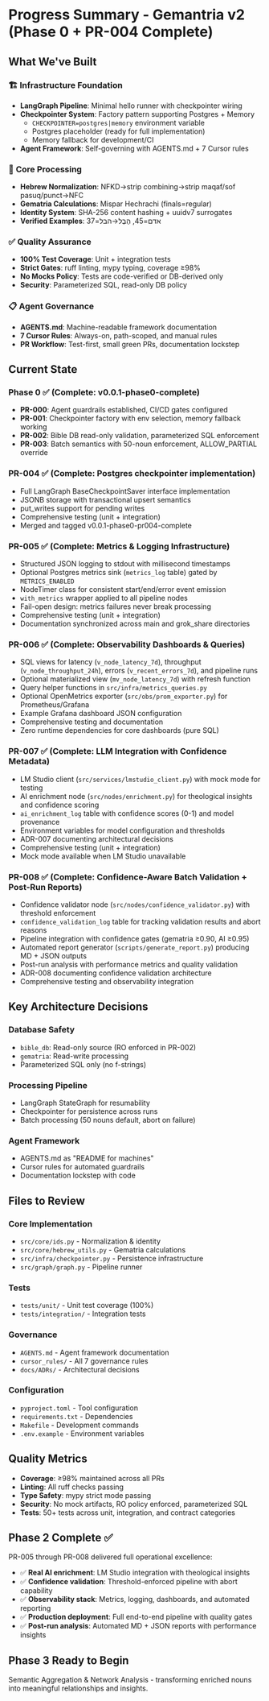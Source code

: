 # Progress Summary - Gemantria v2 (Phase 0 + PR-004 Complete)

## What We've Built

### 🏗️ **Infrastructure Foundation**
- **LangGraph Pipeline**: Minimal hello runner with checkpointer wiring
- **Checkpointer System**: Factory pattern supporting Postgres + Memory
  - `CHECKPOINTER=postgres|memory` environment variable
  - Postgres placeholder (ready for full implementation)
  - Memory fallback for development/CI
- **Agent Framework**: Self-governing with AGENTS.md + 7 Cursor rules

### 🔧 **Core Processing**
- **Hebrew Normalization**: NFKD→strip combining→strip maqaf/sof pasuq/punct→NFC
- **Gematria Calculations**: Mispar Hechrachi (finals=regular)
- **Identity System**: SHA-256 content hashing + uuidv7 surrogates
- **Verified Examples**: אדם=45, הֶבֶל→הבל=37

### ✅ **Quality Assurance**
- **100% Test Coverage**: Unit + integration tests
- **Strict Gates**: ruff linting, mypy typing, coverage ≥98%
- **No Mocks Policy**: Tests are code-verified or DB-derived only
- **Security**: Parameterized SQL, read-only DB policy

### 📋 **Agent Governance**
- **AGENTS.md**: Machine-readable framework documentation
- **7 Cursor Rules**: Always-on, path-scoped, and manual rules
- **PR Workflow**: Test-first, small green PRs, documentation lockstep

## Current State

### Phase 0 ✅ (Complete: v0.0.1-phase0-complete)
- **PR-000**: Agent guardrails established, CI/CD gates configured
- **PR-001**: Checkpointer factory with env selection, memory fallback working
- **PR-002**: Bible DB read-only validation, parameterized SQL enforcement
- **PR-003**: Batch semantics with 50-noun enforcement, ALLOW_PARTIAL override

### PR-004 ✅ (Complete: Postgres checkpointer implementation)
- Full LangGraph BaseCheckpointSaver interface implementation
- JSONB storage with transactional upsert semantics
- put_writes support for pending writes
- Comprehensive testing (unit + integration)
- Merged and tagged v0.0.1-phase0-pr004-complete

### PR-005 ✅ (Complete: Metrics & Logging Infrastructure)
- Structured JSON logging to stdout with millisecond timestamps
- Optional Postgres metrics sink (`metrics_log` table) gated by `METRICS_ENABLED`
- NodeTimer class for consistent start/end/error event emission
- `with_metrics` wrapper applied to all pipeline nodes
- Fail-open design: metrics failures never break processing
- Comprehensive testing (unit + integration)
- Documentation synchronized across main and grok_share directories

### PR-006 ✅ (Complete: Observability Dashboards & Queries)
- SQL views for latency (`v_node_latency_7d`), throughput (`v_node_throughput_24h`), errors (`v_recent_errors_7d`), and pipeline runs
- Optional materialized view (`mv_node_latency_7d`) with refresh function
- Query helper functions in `src/infra/metrics_queries.py`
- Optional OpenMetrics exporter (`src/obs/prom_exporter.py`) for Prometheus/Grafana
- Example Grafana dashboard JSON configuration
- Comprehensive testing and documentation
- Zero runtime dependencies for core dashboards (pure SQL)

### PR-007 ✅ (Complete: LLM Integration with Confidence Metadata)
- LM Studio client (`src/services/lmstudio_client.py`) with mock mode for testing
- AI enrichment node (`src/nodes/enrichment.py`) for theological insights and confidence scoring
- `ai_enrichment_log` table with confidence scores (0-1) and model provenance
- Environment variables for model configuration and thresholds
- ADR-007 documenting architectural decisions
- Comprehensive testing (unit + integration)
- Mock mode available when LM Studio unavailable

### PR-008 ✅ (Complete: Confidence-Aware Batch Validation + Post-Run Reports)
- Confidence validator node (`src/nodes/confidence_validator.py`) with threshold enforcement
- `confidence_validation_log` table for tracking validation results and abort reasons
- Pipeline integration with confidence gates (gematria ≥0.90, AI ≥0.95)
- Automated report generator (`scripts/generate_report.py`) producing MD + JSON outputs
- Post-run analysis with performance metrics and quality validation
- ADR-008 documenting confidence validation architecture
- Comprehensive testing and observability integration

## Key Architecture Decisions

### Database Safety
- `bible_db`: Read-only source (RO enforced in PR-002)
- `gematria`: Read-write processing
- Parameterized SQL only (no f-strings)

### Processing Pipeline
- LangGraph StateGraph for resumability
- Checkpointer for persistence across runs
- Batch processing (50 nouns default, abort on failure)

### Agent Framework
- AGENTS.md as "README for machines"
- Cursor rules for automated guardrails
- Documentation lockstep with code

## Files to Review

### Core Implementation
- `src/core/ids.py` - Normalization & identity
- `src/core/hebrew_utils.py` - Gematria calculations
- `src/infra/checkpointer.py` - Persistence infrastructure
- `src/graph/graph.py` - Pipeline runner

### Tests
- `tests/unit/` - Unit test coverage (100%)
- `tests/integration/` - Integration tests

### Governance
- `AGENTS.md` - Agent framework documentation
- `cursor_rules/` - All 7 governance rules
- `docs/ADRs/` - Architectural decisions

### Configuration
- `pyproject.toml` - Tool configuration
- `requirements.txt` - Dependencies
- `Makefile` - Development commands
- `.env.example` - Environment variables

## Quality Metrics
- **Coverage**: ≥98% maintained across all PRs
- **Linting**: All ruff checks passing
- **Type Safety**: mypy strict mode passing
- **Security**: No mock artifacts, RO policy enforced, parameterized SQL
- **Tests**: 50+ tests across unit, integration, and contract categories

## Phase 2 Complete ✅
PR-005 through PR-008 delivered full operational excellence:

- ✅ **Real AI enrichment**: LM Studio integration with theological insights
- ✅ **Confidence validation**: Threshold-enforced pipeline with abort capability
- ✅ **Observability stack**: Metrics, logging, dashboards, and automated reporting
- ✅ **Production deployment**: Full end-to-end pipeline with quality gates
- ✅ **Post-run analysis**: Automated MD + JSON reports with performance insights

## Phase 3 Ready to Begin
Semantic Aggregation & Network Analysis - transforming enriched nouns into meaningful relationships and insights.

